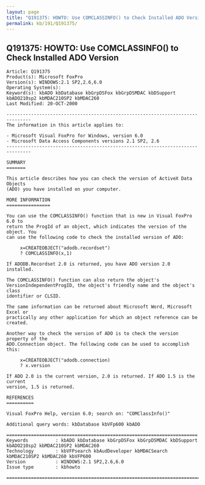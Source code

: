 ```yaml
---
layout: page
title: "Q191375: HOWTO: Use COMCLASSINFO() to Check Installed ADO Version"
permalink: kb/191/Q191375/
---
```


## Q191375: HOWTO: Use COMCLASSINFO() to Check Installed ADO Version

	Article: Q191375
	Product(s): Microsoft FoxPro
	Version(s): WINDOWS:2.1 SP2,2.6,6.0
	Operating System(s): 
	Keyword(s): kbADO kbDatabase kbGrpDSFox kbGrpDSMDAC kbDSupport kbADO210sp2 kbMDAC210SP2 kbMDAC260
	Last Modified: 20-OCT-2000
	
	-------------------------------------------------------------------------------
	The information in this article applies to:
	
	- Microsoft Visual FoxPro for Windows, version 6.0 
	- Microsoft Data Access Components versions 2.1 SP2, 2.6 
	-------------------------------------------------------------------------------
	
	SUMMARY
	=======
	
	This article describes how you can check the version of ActiveX Data Objects
	(ADO) you have installed on your computer.
	
	MORE INFORMATION
	================
	
	You can use the COMCLASSINFO() function that is new in Visual FoxPro 6.0 to
	return the ProgId of an object, which indicates the version of the object. You
	can use the following code to check the installed version of ADO:
	
	     x=CREATEOBJECT("adodb.recordset")
	     ? COMCLASSINFO(x,1)
	
	If ADODB.Recordset 2.0 is returned, you have ADO version 2.0 installed.
	
	The COMCLASSINFO() function can also return the object's
	VersionIndependentProgID, the object's friendly name and the object's class
	identifier or CLSID.
	
	The same information can be returned about Microsoft Word, Microsoft Excel or
	practically any other application for which an object reference can be created.
	
	Another way to check the version of ADO is to check the version property of the
	ADO.Connection object. The following code can be used to accomplish this:
	
	     x=CREATEOBJECT("adodb.connection)
	     ? x.version
	
	If ADO 2.0 is the current version, 2.0 is returned. If ADO 1.5 is the current
	version, 1.5 is returned.
	
	REFERENCES
	==========
	
	Visual FoxPro Help, version 6.0; search on: "COMClassInfo()"
	
	Additional query words: kbDatabase kbVFp600 kbADO
	
	======================================================================
	Keywords          : kbADO kbDatabase kbGrpDSFox kbGrpDSMDAC kbDSupport kbADO210sp2 kbMDAC210SP2 kbMDAC260 
	Technology        : kbVFPsearch kbAudDeveloper kbMDACSearch kbMDAC210SP2 kbMDAC260 kbVFP600
	Version           : WINDOWS:2.1 SP2,2.6,6.0
	Issue type        : kbhowto
	
	=============================================================================
	
